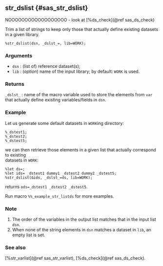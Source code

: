 ## str_dslist {#sas_str_dslist}

NOOOOOOOOOOOOOOOOOO - look at [%ds_check](@ref sas_ds_check)

Trim a list of strings to keep only those that actually define existing datasets in a given
library.

	%str_dslist(dsn, _dslst_=, lib=WORK);

### Arguments
* `dsn` : (list of) reference dataset(s);
* `lib` : (_option_) name of the input library; by default: `WORK` is used.

### Returns
`_dslst_` : name of the macro variable used to store the elements from `var` that actually
	define existing variables/fields in `dsn`. 

### Example
Let us generate some default datasets in `WORK`ing directory:

	%_dstest1;
	%_dstest2;
	%_dstest5;

we can then retrieve those elements in a given list that actually correspond to existing  
datasets in `WORK`:

	%let ds=;
	%let ids= _dstest1 dummy1 _dstest2 dummy2 _dstest5;
	%str_dslist(&ids, _dslst_=ds, lib=WORK);

returns `ods=_dstest1 _dstest2 _dstest5`.

Run macro `%%_example_str_listds` for more examples.

### Note
1. The order of the variables in the output list matches that in the input list `dsn`.
2. When none of the string elements in `dsn` matches a dataset in `lib`, an empty list is set. 

### See also
[%str_varlist](@ref sas_str_varlist), [%ds_check](@ref sas_ds_check).
